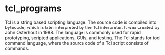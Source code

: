 # tcl_programs
Tcl is a string based scripting language. The source code is compiled into bytecode, which is later interpreted by the Tcl interpreter. It was created by John Osterhout in 1988. The language is commonly used for rapid prototyping, scripted applications, GUIs, and testing. The Tcl stands for tool command language, where the source code of a Tcl script consists of commands.
